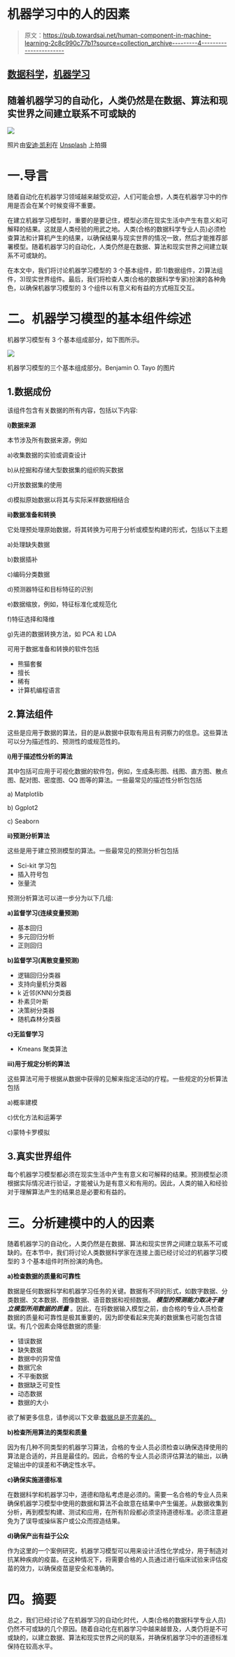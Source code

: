 # 机器学习中的人的因素

> 原文：<https://pub.towardsai.net/human-component-in-machine-learning-2c8c990c77b1?source=collection_archive---------4----------------------->

## [数据科学](https://towardsai.net/p/category/data-science)，[机器学习](https://towardsai.net/p/category/machine-learning)

## 随着机器学习的自动化，人类仍然是在数据、算法和现实世界之间建立联系不可或缺的

![](img/5c4f348077b5681cfcfc0c28833b5886.png)

照片由[安迪·凯利](https://unsplash.com/@askkell?utm_source=medium&utm_medium=referral)在 [Unsplash](https://unsplash.com?utm_source=medium&utm_medium=referral) 上拍摄

# 一.导言

随着自动化在机器学习领域越来越受欢迎，人们可能会想，人类在机器学习中的作用是否会在某个时候变得不重要。

在建立机器学习模型时，重要的是要记住，模型必须在现实生活中产生有意义和可解释的结果。这就是人类经验的用武之地。人类(合格的数据科学专业人员)必须检查算法和计算机产生的结果，以确保结果与现实世界的情况一致，然后才能推荐部署模型。随着机器学习的自动化，人类仍然是在数据、算法和现实世界之间建立联系不可或缺的。

在本文中，我们将讨论机器学习模型的 3 个基本组件，即:1)数据组件，2)算法组件，3)现实世界组件。最后，我们将检查人类(合格的数据科学专家)扮演的各种角色，以确保机器学习模型的 3 个组件以有意义和有益的方式相互交互。

# 二。机器学习模型的基本组件综述

机器学习模型有 3 个基本组成部分，如下图所示。

![](img/f6836265e7accda625830d852edf7fae.png)

机器学习模型的三个基本组成部分。Benjamin O. Tayo 的图片

## 1.数据成份

该组件包含有关数据的所有内容，包括以下内容:

**i)数据来源**

本节涉及所有数据来源，例如

a)收集数据的实验或调查设计

b)从挖掘和存储大型数据集的组织购买数据

c)开放数据集的使用

d)模拟原始数据以将其与实际采样数据相结合

**ii)数据准备和转换**

它处理预处理原始数据，将其转换为可用于分析或模型构建的形式，包括以下主题

a)处理缺失数据

b)数据插补

c)编码分类数据

d)预测器特征和目标特征的识别

e)数据缩放，例如，特征标准化或规范化

f)特征选择和降维

g)先进的数据转换方法，如 PCA 和 LDA

可用于数据准备和转换的软件包括

*   熊猫套餐
*   擅长
*   稀有
*   计算机编程语言

## 2.算法组件

这些是应用于数据的算法，目的是从数据中获取有用且有洞察力的信息。这些算法可以分为描述性的、预测性的或规范性的。

**i)用于描述性分析的算法**

其中包括可应用于可视化数据的软件包，例如，生成条形图、线图、直方图、散点图、配对图、密度图、QQ 图等的算法。一些最常见的描述性分析包包括

a) Matplotlib

b) Ggplot2

c) Seaborn

**ii)预测分析算法**

这些是用于建立预测模型的算法。一些最常见的预测分析包包括

*   Sci-kit 学习包
*   插入符号包
*   张量流

预测分析算法可以进一步分为以下几组:

**a)监督学习(连续变量预测)**

*   基本回归
*   多元回归分析
*   正则回归

**b)监督学习(离散变量预测)**

*   逻辑回归分类器
*   支持向量机分类器
*   k 近邻(KNN)分类器
*   朴素贝叶斯
*   决策树分类器
*   随机森林分类器

**c)无监督学习**

*   Kmeans 聚类算法

**iii)用于规定分析的算法**

这些算法可用于根据从数据中获得的见解来指定活动的疗程。一些规定的分析算法包括

a)概率建模

c)优化方法和运筹学

c)蒙特卡罗模拟

## 3.真实世界组件

每个机器学习模型都必须在现实生活中产生有意义和可解释的结果。预测模型必须根据实际情况进行验证，才能被认为是有意义和有用的。因此，人类的输入和经验对于理解算法产生的结果总是必要和有益的。

# 三。分析建模中的人的因素

随着机器学习的自动化，人类仍然是在数据、算法和现实世界之间建立联系不可或缺的。在本节中，我们将讨论人类数据科学家在连接上面已经讨论过的机器学习模型的 3 个基本组件时所扮演的角色。

**a)检查数据的质量和可靠性**

数据是任何数据科学和机器学习任务的关键。数据有不同的形式，如数字数据、分类数据、文本数据、图像数据、语音数据和视频数据。 ***模型的预测能力取决于建立模型所用数据的质量*** 。因此，在将数据输入模型之前，由合格的专业人员检查数据的质量和可靠性是极其重要的，因为即使看起来完美的数据集也可能包含错误。有几个因素会降低数据的质量:

*   错误数据
*   缺失数据
*   数据中的异常值
*   数据冗余
*   不平衡数据
*   数据缺乏可变性
*   动态数据
*   数据的大小

欲了解更多信息，请参阅以下文章:[数据总是不完美的。](https://medium.com/towards-artificial-intelligence/data-is-always-imperfect-8611d667dd10)

**b)检查所用算法的类型和质量**

因为有几种不同类型的机器学习算法，合格的专业人员必须检查以确保选择使用的算法是合适的，并且是最佳的。因此，合格的专业人员必须评估算法的输出，以确定输出中的误差和不确定性水平。

**c)确保实施道德标准**

在数据科学和机器学习中，道德和隐私考虑是必须的。需要一名合格的专业人员来确保机器学习模型中使用的数据和算法不会故意在结果中产生偏差。从数据收集到分析，再到模型构建、测试和应用，在所有阶段都必须坚持道德标准。必须注意避免为了误导或操纵客户或公众而捏造结果。

**d)确保产出有益于公众**

作为这里的一个案例研究，机器学习模型可以用来设计活性化学成分，用于制造对抗某种疾病的疫苗。在这种情况下，将需要合格的人员通过进行临床试验来评估疫苗的效力，以确保疫苗是安全和准确的。

# 四。摘要

总之，我们已经讨论了在机器学习的自动化时代，人类(合格的数据科学专业人员)仍然不可或缺的几个原因。随着自动化在机器学习中越来越普及，人类仍将是不可或缺的，以建立数据、算法和现实世界之间的联系，并确保机器学习中的道德标准保持在较高水平。